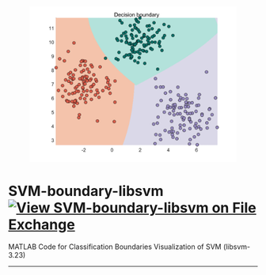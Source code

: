 <p align="middle">
  <img src="https://github.com/iqiukp/SVM-boundary-libsvm/blob/master/img/gauss_data.png" width="420">
</p>


# SVM-boundary-libsvm [![View SVM-boundary-libsvm on File Exchange](https://www.mathworks.com/matlabcentral/images/matlab-file-exchange.svg)](https://ww2.mathworks.cn/matlabcentral/fileexchange/75567-svm-boundary-libsvm)
 MATLAB Code for Classification Boundaries Visualization of SVM (libsvm-3.23)

-------------------------------------------------------------------



